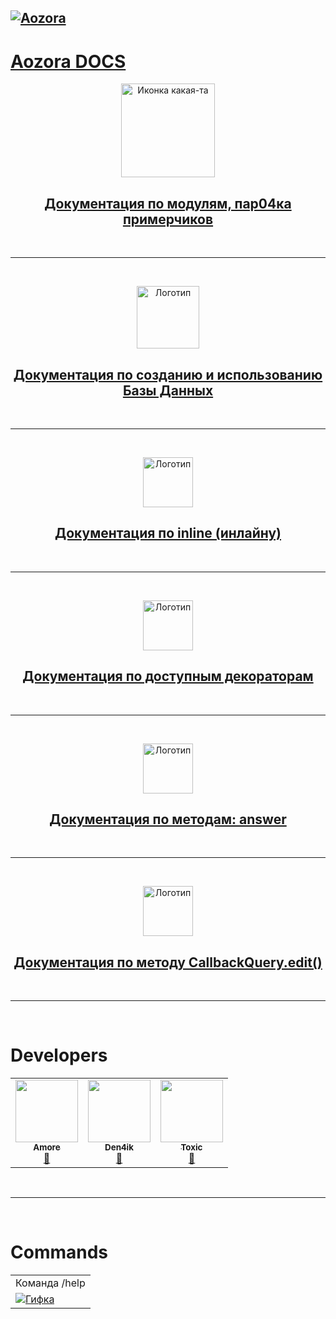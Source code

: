 <h2><a href='https://github.com/Den4ikSuperOstryyPer4ik/Aozora-Docs/blob/main/README.md'>
    <img src="https://te.legra.ph/file/42f3f93f3a0492c1fdccf.png" alt="Aozora">
</h2>

<h1>Aozora DOCS</h1>
</a>


<p align="center">
  <a href="https://github.com/Den4ikSuperOstryyPer4ik/Aozora-Docs/blob/main/module.md">
    <img src="https://img.icons8.com/bubbles/512/info.png" width="150" height="150" alt="Иконка какая-та">
</p>
<h2 align="center" style="">Документация по модулям, пар04ка примерчиков</h2>
</a>

<br>
<hr>
<br>

<p align="center">
  <a href="https://github.com/Den4ikSuperOstryyPer4ik/Aozora-Docs/blob/main/db.md">
    <img src="https://cdn-icons-png.flaticon.com/512/8476/8476108.png" width="100" height="100" alt="Логотип">
</p>
<h2 align="center" style="">Документация по созданию и использованию Базы Данных</h2>
</a>

<br>
<hr>
<br>

<p align="center">
    <a href="https://github.com/Den4ikSuperOstryyPer4ik/Aozora-Docs/blob/main/inline.md">
        <img src="https://cdn-icons-png.flaticon.com/512/4531/4531189.png" width="80" height="80" alt="Логотип">
</p>
<h2 align="center">Документация по inline (инлайну)</h2>
</a>

<br>
<hr>
<br>
<p align="center">
    <a href="https://github.com/Den4ikSuperOstryyPer4ik/Aozora-Docs/blob/main/decorators.md">
        <img src="https://cdn-icons-png.flaticon.com/512/1626/1626329.png" width="80" height="80" alt="Логотип">
</p>
<h2 align="center">Документация по доступным декораторам</h2>
</a>

<br>
<hr>
<br>

<p align="center">
    <a href="https://github.com/Den4ikSuperOstryyPer4ik/Aozora-Docs/blob/main/answer.md">
        <img src="https://cdn-icons-png.flaticon.com/512/2598/2598935.png" width="80" height="80" alt="Логотип">
</p>
<h2 align="center">Документация по методам: answer</h2>
</a>

<br>
<hr>
<br>

<p align="center">
    <a href="https://github.com/Den4ikSuperOstryyPer4ik/Aozora-Docs/blob/main/edit.md">
        <img src="https://cdn-icons-png.flaticon.com/512/8556/8556177.png" width="80" height="80" alt="Логотип">
</p>
<h2 align="center">Документация по методу CallbackQuery.edit()</h2>
</a>

<br>
<hr>
<br>


# Developers
<table>
<tr>
<td align="center"><a href="https://t.me/hikamorumeh"><img src="https://te.legra.ph/file/42f3f93f3a0492c1fdccf.png" width="100px;" alt=""/><br /><sub><b>Amore</b></sub></a><br /><a href="https://t.me/hikamorumeh" title="Telegram">💬</a></td>
<td align="center"><a href="https://t.me/Den4ikSOP"><img src="https://te.legra.ph/file/42f3f93f3a0492c1fdccf.png" width="100px;" alt=""/><br /><sub><b>Den4ik</b></sub></a><br /><a href="https://t.me/Den4ikSOP" title="Telegram">💬</a></td>
<td align="center"><a href="https://t.me/toxicuse"><img src="https://te.legra.ph/file/42f3f93f3a0492c1fdccf.png" width="100px;" alt=""/><br /><sub><b>Toxic</b></sub></a><br /><a href="https://t.me/toxicuse" title="Telegram">💬</a></td>
</tr>
</table>

<br>
<hr>
<br>

# Commands
<table>
  <tr>
    <td>
      Команда /help
    </td>
  </tr>
  <tr>
    <td>
      <a href="https://t.me/aozoram_bot">
        <img src="https://x0.at/E0q_.gif" alt="Гифка">
      </a>
    </td>
  </tr>
</table>